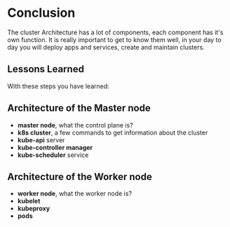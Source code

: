 # Conclusion #

The cluster Architecture has a lot of components, each component has it's own function.
It is really important to get to know them well, in your day to day you will deploy apps and services, create and maintain clusters.

## Lessons Learned ##

With these steps you have learned:


## Architecture of the Master node
  - **master node**, what the control plane is?
  - **k8s cluster**, a few commands to get information about the cluster
  - **kube-api** server
  - **kube-controller manager** 
  - **kube-scheduler** service

## Architecture of the Worker node
  - **worker node**, what the worker node is?
  - **kubelet**
  - **kubeproxy**
  - **pods**
